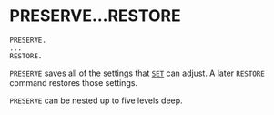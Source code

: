 # PRESERVE…RESTORE

```
PRESERVE.
...
RESTORE.
```

`PRESERVE` saves all of the settings that [`SET`](set.md) can adjust.
A later `RESTORE` command restores those settings.

`PRESERVE` can be nested up to five levels deep.

